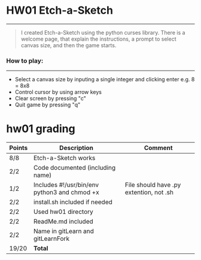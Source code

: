 # HW01 Etch-a-Sketch
***

> I created Etch-a-Sketch using the python curses library. There is a welcome page, that explain the instructions, a prompt to select canvas size, and then the game starts. 

### How to play:
***
* Select a canvas size by inputing a single integer and clicking enter e.g. 8 = 8x8
* Control cursor by using arrow keys
* Clear screen by pressing "c"
* Quit game by pressing "q"

# hw01 grading

| Points      | Description | Comment
| ----------- | ----------- | -------
|  8/8 | Etch-a-Sketch works | 
|  2/2 | Code documented (including name) |
|  1/2 | Includes #!/usr/bin/env python3 and chmod +x | File should have .py extention, not .sh
|  2/2 | install.sh included if needed |
|  2/2 | Used hw01 directory |
|  2/2 | ReadMe.md included |
|  2/2 | Name in gitLearn and gitLearnFork | 
| 19/20 | **Total**